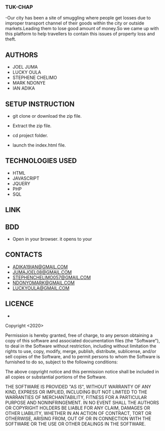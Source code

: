### TUK-CHAP
-Our city  has been a site of smuggling where  people get losses due to improper transport channel of their goods within the city or outside markets.Leading them to lose good amount of money.So we came up with this platform to help travellers to contain this issues of property loss and theft.
## AUTHORS
- JOEL JUMA
- LUCKY OULA
- STEPHENE CHELIMO
- MARK NDONYE
- IAN ADIKA
## SETUP INSTRUCTION
- git clone or download the zip file.

- Extract the zip file.

- cd project folder.

- launch the index.html file.
## TECHNOLOGIES USED
- HTML
- JAVASCRIPT
- JQUERY
- PHP
- SQL
## LINK

## BDD
- Open in your browser. it opens to your
## CONTACTS
- ADIKA19IAN@GMAIL.COM
- JUMAJOEL08@GMAIL.COM
- STEPHENCHELIMO057@GMAIL.COM
- NDONYOMARK@GMAIL.COM
- LUCKYOULA@GMAIL.COM
## LICENCE
- 
Copyright <2020> <COPYRIGHT TUK-CHAP>

Permission is hereby granted, free of charge, to any person obtaining a copy of this software and associated documentation files (the "Software"), to deal in the Software without restriction, including without limitation the rights to use, copy, modify, merge, publish, distribute, sublicense, and/or sell copies of the Software, and to permit persons to whom the Software is furnished to do so, subject to the following conditions:

The above copyright notice and this permission notice shall be included in all copies or substantial portions of the Software.

THE SOFTWARE IS PROVIDED "AS IS", WITHOUT WARRANTY OF ANY KIND, EXPRESS OR IMPLIED, INCLUDING BUT NOT LIMITED TO THE WARRANTIES OF MERCHANTABILITY, FITNESS FOR A PARTICULAR PURPOSE AND NONINFRINGEMENT. IN NO EVENT SHALL THE AUTHORS OR COPYRIGHT HOLDERS BE LIABLE FOR ANY CLAIM, DAMAGES OR OTHER LIABILITY, WHETHER IN AN ACTION OF CONTRACT, TORT OR OTHERWISE, ARISING FROM, OUT OF OR IN CONNECTION WITH THE SOFTWARE OR THE USE OR OTHER DEALINGS IN THE SOFTWARE.
